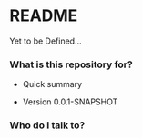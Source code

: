 # README #
Yet to be Defined...

### What is this repository for? ###

* Quick summary



* Version 0.0.1-SNAPSHOT

### Who do I talk to? ###
